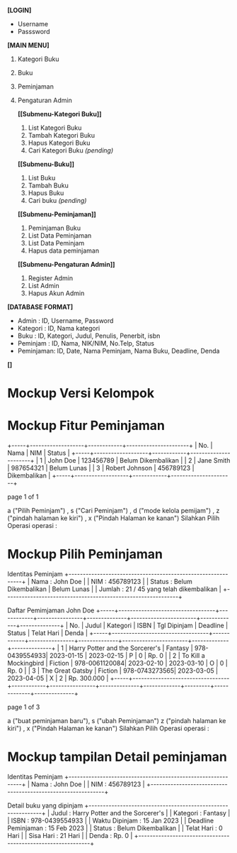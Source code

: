**[LOGIN]**
- Username
- Passsword

**[MAIN MENU]**
1. Kategori Buku
2. Buku
3. Peminjaman
4. Pengaturan Admin

	**[[Submenu-Kategori Buku]]**
   	1. List Kategori Buku
   	2. Tambah Kategori Buku
   	4. Hapus Kategori Buku
   	5. Cari Kategori Buku _(pending)_

   	**[[Submenu-Buku]]**
   	1. List Buku
   	2. Tambah Buku
   	3. Hapus Buku
   	4. Cari buku _(pending)_

   	**[[Submenu-Peminjaman]]**
   	1. Peminjaman Buku
   	2. List Data Peminjaman
   	3. List Data Peminjam
   	4. Hapus data peminjaman

   	**[[Submenu-Pengaturan Admin]]**
   	1. Register Admin
   	2. List Admin
   	3. Hapus Akun Admin


**[DATABASE FORMAT]**
- Admin		: ID, Username, Password
- Kategori	: ID, Nama kategori
- Buku		: ID, Kategori, Judul, Penulis, Penerbit, isbn
- Peminjam	: ID, Nama, NIK/NIM, No.Telp, Status
- Peminjaman: ID, Date, Nama Peminjam, Nama Buku, Deadline, Denda

**[]**




# Mockup Versi Kelompok


# Mockup Fitur Peminjaman

+-----+-------------------+------------+----------------------+
| No. |       Nama        |    NIM     |       Status         |
+-----+-------------------+------------+----------------------+
|  1  |  John Doe         | 123456789  | Belum Dikembalikan   |
|  2  |  Jane Smith       | 987654321  | Belum Lunas          |
|  3  |  Robert Johnson   | 456789123  | Dikembalikan         |
+-----+-------------------+------------+----------------------+



page 1 of 1

a ("Pilih Peminjam") , s ("Cari Peminjam") ,  d ("mode kelola pemijam") , z ("pindah halaman ke kiri") , x ("Pindah Halaman ke kanan")
Silahkan Pilih Operasi
operasi : 



# Mockup Pilih Peminjaman 

Identitas Peminjam 
+-------------------------------------------------------------+
| Nama 		: John Doe										  |
| NIM  		: 456789123										  |
| Status	: Belum Dikembalikan | Belum Lunas 				  |
| Jumlah    : 21 / 45 yang telah dikembalikan				  |
+-------------------------------------------------------------+

Daftar Pemimjaman John Doe
+-----+----------------------------------+------------+----------------+--------------+-----------------------+-------------+--------------+
| No. |             Judul                |  Kategori  |     ISBN       | Tgl Dipinjam | Deadline    | Status  | Telat Hari  | Denda        |
+-----+----------------------------------+------------+----------------+--------------+-----------------------+-------------+--------------+
|  1  |  Harry Potter and the Sorcerer's |  Fantasy   |  978-0439554933|  2023-01-15  |  2023-02-15 |   P     |   0         | Rp. 0        |
|  2  |  To Kill a Mockingbird           |  Fiction   |  978-0061120084|  2023-02-10  |  2023-03-10 |   O     |   0         | Rp. 0        |
|  3  |  The Great Gatsby                |  Fiction   |  978-0743273565|  2023-03-05  |  2023-04-05 |   X     |   2         | Rp. 300.000  |
+-----+----------------------------------+------------+----------------+--------------+-------------+---------+-------------+--------------+

page 1 of 3

a ("buat peminjaman baru"), s ("ubah Peminjaman") z ("pindah halaman ke kiri") , x ("Pindah Halaman ke kanan")
Silahkan Pilih Operasi
operasi :



# Mockup tampilan Detail peminjaman

Identitas Peminjam 
+-------------------------------------------------------------+
| Nama 		: John Doe										  |
| NIM  		: 456789123										  |
+-------------------------------------------------------------+

Detail buku yang dipinjam
+-------------------------------------------------------------+
| Judul 				: Harry Potter and the Sorcerer's 	  |
| Kategori 				: Fantasy 							  |
| ISBN 					: 978-0439554933					  |
| Waktu Dipinjam 		: 15 Jan 2023						  |
| Deadline Peminjaman 	: 15 Feb 2023                         |
| Status 				: Belum Dikembalikan                  |
| Telat Hari 			: 0 Hari                              |
| Sisa Hari 			: 21 Hari                             |
| Denda 				: Rp. 0                               |
+-------------------------------------------------------------+


